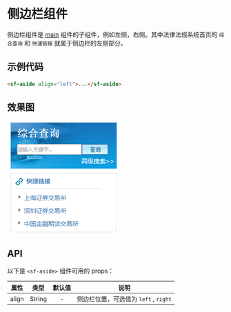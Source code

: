 # 侧边栏组件
侧边栏组件是 [main](./main.html) 组件的子组件，例如左侧，右侧。其中法律法规系统首页的 `综合查询` 和 `快速链接` 就属于侧边栏的左侧部分。

## 示例代码

```html 
<sf-aside align="left">...</sf-aside>
```

## 效果图

![preview](./media/aside.png)

## API

以下是 `<sf-aside>` 组件可用的 props：

| 属性 | 类型 | 默认值 | 说明 |
| :---: | :---: | :---: | --- |
| align | String | - | 侧边栏位置，可选值为 `left` , `right`|